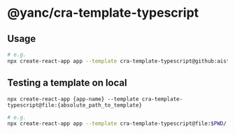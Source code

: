 # @yanc/cra-template-typescript

## Usage

```sh
# e.g.
npx create-react-app app --template cra-template-typescript@github:aistyler/yanc-cra-templates.git#workspace=cra-template-typescript
```

## Testing a template on local

```npx create-react-app {app-name} --template cra-template-typescript@file:{absolute_path_to_template}```

```sh
# e.g.
npx create-react-app app --template cra-template-typescript@file:$PWD/../packages/cra-template-typescript
```
